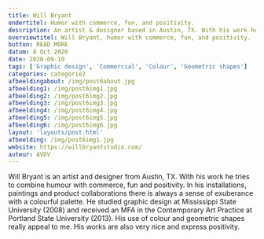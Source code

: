 ```yaml
---
title: Will Bryant
ondertitel: Humor with commerce, fun, and positivity.
description: An artist & designer based in Austin, TX. With his work he tries to combine humour with commerce, fun and positivity. In his installations, paintings and product collaborations there is always a sense of exuberance with a colourful palette.
overviewtitel: Will Bryant, humor with commerce, fun, and positivity.
button: READ MORE
datum: 8 Oct 2020
date: 2020-09-10
tags: ['Graphic design', 'Commercial', 'Colour', 'Geometric shapes']
categories: categorie2
afbeeldingabout: /img/post6about.jpg
afbeelding1: /img/post6img1.jpg
afbeelding2: /img/post6img2.jpg
afbeelding3: /img/post6img3.jpg
afbeelding4: /img/post6img4.jpg
afbeelding5: /img/post6img5.jpg
afbeelding6: /img/post6img6.jpg
layout: 'layouts/post.html'
afbeelding: /img/post6img1.jpg
website: https://willbryantstudio.com/
auteur: AVDV
---
```


Will Bryant is an artist and designer from Austin, TX. With his work he tries to combine humour with commerce, fun and positivity. In his installations, paintings and product collaborations there is always a sense of exuberance with a colourful palette. He studied graphic design at Mississippi State University (2008) and received an MFA in the Contemporary Art Practice at Portland State University (2013). His use of colour and geometric shapes really appeal to me. His works are also very nice and express positivity.
